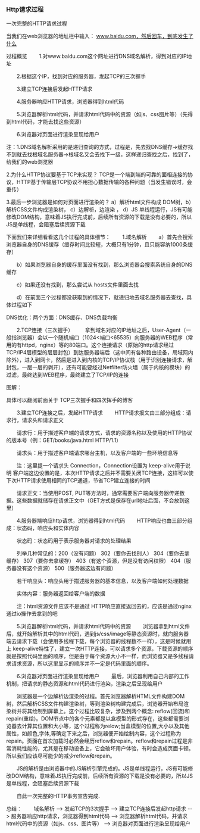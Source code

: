 ### Http请求过程


一次完整的HTTP请求过程


当我们在web浏览器的地址栏中输入： www.baidu.com，然后回车，到底发生了什么

过程概览
　　1.对www.baidu.com这个网址进行DNS域名解析，得到对应的IP地址

　　2.根据这个IP，找到对应的服务器，发起TCP的三次握手

　　3.建立TCP连接后发起HTTP请求

　　4.服务器响应HTTP请求，浏览器得到html代码

　　5.浏览器解析html代码，并请求html代码中的资源（如js、css图片等）（先得到html代码，才能去找这些资源）

　　6.浏览器对页面进行渲染呈现给用户

注：1.DNS域名解析采用的是递归查询的方式，过程是，先去找DNS缓存->缓存找不到就去找根域名服务器->根域名又会去找下一级，这样递归查找之后，找到了，给我们的web浏览器

2.为什么HTTP协议要基于TCP来实现？  TCP是一个端到端的可靠的面相连接的协议，HTTP基于传输层TCP协议不用担心数据传输的各种问题（当发生错误时，会重传）

3.最后一步浏览器是如何对页面进行渲染的？  a）解析html文件构成 DOM树，b）解析CSS文件构成渲染树，  c）边解析，边渲染 ，  d）JS 单线程运行，JS有可能修改DOM结构，意味着JS执行完成前，后续所有资源的下载是没有必要的，所以JS是单线程，会阻塞后续资源下载

 

下面我们来详细看看这几个过程的具体细节：
　　1.域名解析
　　a）首先会搜索浏览器自身的DNS缓存（缓存时间比较短，大概只有1分钟，且只能容纳1000条缓存）

　　b）如果浏览器自身的缓存里面没有找到，那么浏览器会搜索系统自身的DNS缓存

　　c）如果还没有找到，那么尝试从 hosts文件里面去找

　　d）在前面三个过程都没获取到的情况下，就递归地去域名服务器去查找，具体过程如下



 

DNS优化：两个方面：DNS缓存、DNS负载均衡

 

　　2.TCP连接（三次握手）
　　拿到域名对应的IP地址之后，User-Agent（一般指浏览器）会以一个随机端口（1024<端口<65535）向服务器的WEB程序（常用的有httpd，nginx）等的80端口。这个连接请求（原始的http请求经过TCP/IP4层模型的层层封包）到达服务器端后（这中间有各种路由设备，局域网内除外），进入到网卡，然后是进入到内核的TCP/IP协议栈（用于识别连接请求，解封包，一层一层的剥开），还有可能要经过Netfilter防火墙（属于内核的模块）的过滤，最终达到WEB程序，最终建立了TCP/IP的连接

图解：

 

 

具体可以翻阅前面关于 TCP三次握手和四次挥手的博客

 

　　3.建立TCP连接之后，发起HTTP请求
　　HTTP请求报文由三部分组成：请求行，请求头和请求正文

　　请求行：用于描述客户端的请求方式，请求的资源名称以及使用的HTTP协议的版本号（例：GET/books/java.html HTTP/1.1）

　　请求头：用于描述客户端请求哪台主机，以及客户端的一些环境信息等

　　注：这里提一个请求头 Connection，Connection设置为 keep-alive用于说明 客户端这边设置的是，本次HTTP请求之后并不需要关闭TCP连接，这样可以使下次HTTP请求使用相同的TCP通道，节省TCP建立连接的时间

　　请求正文：当使用POST, PUT等方法时，通常需要客户端向服务器传递数据。这些数据就储存在请求正文中（GET方式是保存在url地址后面，不会放到这里）

 

　　4.服务器端响应http请求，浏览器得到html代码
　　HTTP响应也由三部分组成：状态码，响应头和实体内容

　　状态码：状态码用于表示服务器对请求的处理结果

　　列举几种常见的：200（没有问题） 302（要你去找别人） 304（要你去拿缓存） 307（要你去拿缓存） 403（有这个资源，但是没有访问权限） 404（服务器没有这个资源） 500（服务器这边有问题）

　　若干响应头：响应头用于描述服务器的基本信息，以及客户端如何处理数据

　　实体内容：服务器返回给客户端的数据

　　注：html资源文件应该不是通过 HTTP响应直接返回去的，应该是通过nginx通过io操作去拿到的吧

 

　　5.浏览器解析html代码，并请求html代码中的资源
　　浏览器拿到html文件后，就开始解析其中的html代码，遇到js/css/image等静态资源时，就向服务器端去请求下载（会使用多线程下载，每个浏览器的线程数不一样），这是时候就用上 keep-alive特性了，建立一次HTTP连接，可以请求多个资源，下载资源的顺序就是按照代码里面的顺序，但是由于每个资源大小不一样，而浏览器又是多线程请求请求资源，所以这里显示的顺序并不一定是代码里面的顺序。

 

　　6.浏览器对页面进行渲染呈现给用户
　　最后，浏览器利用自己内部的工作机制，把请求的静态资源和html代码进行渲染，渲染之后呈现给用户

 　　浏览器是一个边解析边渲染的过程。首先浏览器解析HTML文件构建DOM树，然后解析CSS文件构建渲染树，等到渲染树构建完成后，浏览器开始布局渲染树并将其绘制到屏幕上。这个过程比较复杂，涉及到两个概念: reflow(回流)和repain(重绘)。DOM节点中的各个元素都是以盒模型的形式存在，这些都需要浏览器去计算其位置和大小等，这个过程称为relow;当盒模型的位置,大小以及其他属性，如颜色,字体,等确定下来之后，浏览器便开始绘制内容，这个过程称为repain。页面在首次加载时必然会经历reflow和repain。reflow和repain过程是非常消耗性能的，尤其是在移动设备上，它会破坏用户体验，有时会造成页面卡顿。所以我们应该尽可能少的减少reflow和repain。

　　JS的解析是由浏览器中的JS解析引擎完成的。JS是单线程运行，JS有可能修改DOM结构，意味着JS执行完成前，后续所有资源的下载是没有必要的，所以JS是单线程，会阻塞后续资源下载

 

　　自此一次完整的HTTP事务宣告完成.
 

总结：
　　域名解析 --> 发起TCP的3次握手 --> 建立TCP连接后发起http请求 --> 服务器响应http请求，浏览器得到html代码 --> 浏览器解析html代码，并请求html代码中的资源（如js、css、图片等） --> 浏览器对页面进行渲染呈现给用户